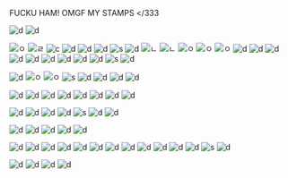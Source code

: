 FUCKU HAM! OMGF MY STAMPS </333

![d](https://media.discordapp.net/attachments/1073270199878418433/1138678576410017922/blinkiesCafe-5i.png?width=187&height=25) ![d](https://media.discordapp.net/attachments/1073270199878418433/1205291607306543154/IMG_7574.webp?ex=65d7d648&is=65c56148&hm=5f2dcaf7b91b91f9b713d4209623e29b19ad1d22052024fc8db1ee871e1e44c1&=&format=webp&width=187&height=25)

![ㅇ](https://supplies.ju.mp/assets/images/gallery01/0383b620.png?v=9163b103) ![ㄹ](https://supplies.ju.mp/assets/images/gallery02/b3829f51.png?v=9163b103) ![c](https://i.imgur.com/PU9ghqb.png) ![d](https://i.imgur.com/zgaRFiu.gif) ![d](https://i.imgur.com/rxe0TCe.gif)  ![d](https://supplies.ju.mp/assets/images/gallery02/e8d85b97.png?v=9163b103) ![s](https://wilardo.crd.co/assets/images/gallery08/eed9c4dc.png?v=a363c8e1) ![d](https://wilardo.crd.co/assets/images/gallery08/029b6ef8.gif?v=a363c8e1) ![ㄴ](https://wilardo.crd.co/assets/images/gallery11/09303a58.png?v=a363c8e1) ![ㄴ](https://wilardo.crd.co/assets/images/gallery08/771bec75.jpg?v=a363c8e1) ![ㅇ](https://wilardo.crd.co/assets/images/gallery10/3213c214.png?v=a363c8e1) ![ㅇ](https://wilardo.crd.co/assets/images/gallery10/0337f01e.png?v=a363c8e1) ![ㅇ](https://wilardo.crd.co/assets/images/gallery13/2170670e.png?v=a363c8e1) ![d](https://media.discordapp.net/attachments/1073270199878418433/1205287315333976065/IMG_7546.gif?ex=65d7d249&is=65c55d49&hm=8760d3864612059c79a6f204745798eb2ef16aadf397e7c1960110cc2b857fe7&=&width=123&height=70) ![d](https://64.media.tumblr.com/7a94455c84272472d9e16d37e018fc53/957bad2c6a46f594-c4/s250x400/fe1aef8f50b3373cff2c6a9ebe6ad56bd6355bce.gifv) ![d](https://y2k.neocities.org/stamps/tumblr_inline_pf6lisXxFI1tjl8rj_500.png) ![d](https://y2k.neocities.org/stamps2/believe___stamp_by_thecandycoating-dac2n2e.gif) ![d](https://y2k.neocities.org/stamps2/tumblr_inline_p81z5lzK3G1uli46t_500.png) 
![d](https://supplies.ju.mp/assets/images/gallery02/885a92a0.png?v=9163b103) ![d](https://media.discordapp.net/attachments/1073270199878418433/1205287317640839248/IMG_7541.png?ex=65d7d249&is=65c55d49&hm=2b4dfb78d7caeec51d20fde04ae6e68fad417cea9c5510f288a127e35c278cfd&=&format=webp&quality=lossless&width=122&height=68) ![d](https://media.discordapp.net/attachments/1073270199878418433/1205289772189487195/IMG_7553.png?ex=65d7d492&is=65c55f92&hm=053673a288961842795ebe7c390af12fd3545a26f24153df01f3830010417492&=&format=webp&quality=lossless&width=122&height=68) ![d](https://media.discordapp.net/attachments/1073270199878418433/1205289772403269642/IMG_7552.png?ex=65d7d492&is=65c55f92&hm=5fb9e398fcc17115a25d40658aba1b7474262fe0f32276784dabfdfe7ae55c83&=&format=webp&quality=lossless&width=122&height=68) ![s](https://media.discordapp.net/attachments/1073270199878418433/1205289773447520256/IMG_7548.png?ex=65d7d493&is=65c55f93&hm=efc31621396a630c4aa5b941e17910f2c384324f32523b74e4058e98cfd844e3&=&format=webp&quality=lossless&width=122&height=68) ![d](https://media.discordapp.net/attachments/1073270199878418433/1205289772898062356/IMG_7550.png?ex=65d7d493&is=65c55f93&hm=cbc04f674bf8a5e6b6ef49280b7be288c7051a3227f5bd5a53a0d21ceb38b3e9&=&format=webp&quality=lossless&width=122&height=68) 

![d](https://media.discordapp.net/attachments/1073270199878418433/1205300835937161226/IMG_7599.png?ex=65d7dee0&is=65c569e0&hm=bb0a444dd92e738215a4524250b845c83bcfe27ea1587a055b6f60aa969d52f1&=&format=webp&quality=lossless&width=122&height=68) ![ㅇ](https://wilardo.crd.co/assets/images/gallery10/76d74e22.png?v=a363c8e1) ![ㅇ](https://wilardo.crd.co/assets/images/gallery13/1e31de50.png?v=a363c8e1) ![s](https://media.discordapp.net/attachments/1073270199878418433/1205300836222247052/IMG_7598.png?ex=65d7dee0&is=65c569e0&hm=0c1019a095137663ee996bdfb639975ab744f332e77ecdb6710da523c1fa3d7f&=&format=webp&quality=lossless&width=122&height=68) ![d](https://media.discordapp.net/attachments/1073270199878418433/1205300834859089980/IMG_7606.png?ex=65d7dee0&is=65c569e0&hm=c6987e1e44149a5d12d7d539762805bfd1dc63443b1a424faed8b1ef082041c5&=&format=webp&quality=lossless&width=122&height=68) ![d](https://media.discordapp.net/attachments/1073270199878418433/1205300835240902727/IMG_7602.png?ex=65d7dee0&is=65c569e0&hm=c40e3a37322465a392908489530975926f54d48d65453b522da42d3f1153f7b6&=&format=webp&quality=lossless&width=125&height=70) ![d](https://media.discordapp.net/attachments/1073270199878418433/1205300835689431040/IMG_7600.png?ex=65d7dee0&is=65c569e0&hm=eb89a7ff503daf508ed562c041e20d3ff5a8b3ed118989fddd601936b11b9235&=&format=webp&quality=lossless&width=122&height=68) ![d](https://media.discordapp.net/attachments/1073270199878418433/1205300835462946887/IMG_7601.png?ex=65d7dee0&is=65c569e0&hm=535c3b41b1e2bbeedb1933507f77488705719954e2e848eed49397392cdafb2a&=&format=webp&quality=lossless&width=122&height=68)
 
![d](https://media.discordapp.net/attachments/1073270199878418433/1205293868938166402/IMG_7559.png?ex=65d7d863&is=65c56363&hm=b9f817df804b8140f8e753d7c9d113a750bf319ee7bbbaa3dc7e04136c7c9794&=&format=webp&quality=lossless&width=122&height=68) ![d](https://64.media.tumblr.com/6639241485e4d8a44424d5068593d105/2b9a0382a6693131-89/s100x200/d1ee148c3fafb0e367142811eccc5675b843f3de.pnj) ![d](https://media.discordapp.net/attachments/1073270199878418433/1205293868694765578/IMG_7560.png?ex=65d7d863&is=65c56363&hm=ba79c326df6aa0d0d8b896d4faa1c51329eb573d89d885bbcb221a1b5bfacec9&=&format=webp&quality=lossless&width=122&height=68) ![d](https://media.discordapp.net/attachments/1073270199878418433/1205293868480733204/IMG_7561.png?ex=65d7d863&is=65c56363&hm=83f09a36b2e0ddea51f515ea02c108ca1e5c5a6ae6a79f08d14a75bbf1f4957b&=&format=webp&quality=lossless&width=122&height=68) ![d](https://media.discordapp.net/attachments/1073270199878418433/1205293868262621194/IMG_7562.png?ex=65d7d863&is=65c56363&hm=3e8a48420fbba5e4cdbb3584500178eec06f68512e5e26c5f9c44e9c83975ce6&=&format=webp&quality=lossless&width=122&height=68) ![d](https://media.discordapp.net/attachments/1073270199878418433/1205301238984614000/IMG_7603.png?ex=65d7df40&is=65c56a40&hm=32955f80045599fe5e785f57f9f7404c0e3e3dedce424e474f56f3cf1fc58e01&=&format=webp&quality=lossless&width=122&height=68) ![d](https://media.discordapp.net/attachments/1073270199878418433/1205301238745407568/IMG_7604.png?ex=65d7df40&is=65c56a40&hm=d71d62adb31f584e4d1bedfb84778b1d9ef886ccd3ee2b35ab55c800a7d643d6&=&format=webp&quality=lossless&width=122&height=68) ![d](https://media.discordapp.net/attachments/1073270199878418433/1205301238397276200/IMG_7605.png?ex=65d7df40&is=65c56a40&hm=040a9a63d2d9ea08e5fce5e7ac5f46ca1c16a80d03f1506f2d03d53ab6278ad7&=&format=webp&quality=lossless&width=122&height=68)

![d](https://media.discordapp.net/attachments/1073270199878418433/1205291607797014568/IMG_7572.png?ex=65d7d648&is=65c56148&hm=3993326d3b6750dc21e0c6414a00e52c55467220ff714aff8e05b4fbe63a93e4&=&format=webp&quality=lossless&width=122&height=67) ![d](https://media.discordapp.net/attachments/1073270199878418433/1205291608019435520/IMG_7571.png?ex=65d7d648&is=65c56148&hm=dfb6521fef38c2618388ec9afce28540e46b0e0e1f7b50c0384e55dde4694ed2&=&format=webp&quality=lossless&width=122&height=67) ![d](https://media.discordapp.net/attachments/1073270199878418433/1205287315870580736/IMG_7545.gif?ex=65d7d249&is=65c55d49&hm=52d69c134c522e712bff1ccbf853680868e507f7d76e939b774a0f63f0758f4e&=&width=131&height=78) ![d](https://media.discordapp.net/attachments/1073270199878418433/1205291607512055808/IMG_7573.webp?ex=65d7d648&is=65c56148&hm=a192742678ac9638f04d70f4cb990a7f1829976fe68bf91b6ef14d49c3334304&=&format=webp&width=122&height=67) ![s](https://media.discordapp.net/attachments/1073270199878418433/1205291608459710534/IMG_7569.png?ex=65d7d648&is=65c56148&hm=cbbdc4341eb5026e771c18814f89d31a670e08f2163d97a9dba1a6ddda633a71&=&format=webp&quality=lossless&width=122&height=68) ![d](https://media.discordapp.net/attachments/1073270199878418433/1205292092041994260/IMG_7577.png?ex=65d7d6bb&is=65c561bb&hm=c3e4ffc66a2c3819249b711d3964ad065937505d4b958609d816582bcbd12132&=&format=webp&quality=lossless&width=120&height=70) ![d](https://media.discordapp.net/attachments/1073270199878418433/1205292092293648395/IMG_7576.png?ex=65d7d6bc&is=65c561bc&hm=80565362ce86b4499a01a3c7f89c9206c44aa4c727ec9730fdc25d6c17b9978d&=&format=webp&quality=lossless&width=120&height=70)

![d](https://media.discordapp.net/attachments/1073270199878418433/1205289771585241098/IMG_7555.gif?ex=65d7d492&is=65c55f92&hm=28a5e80ddd090f728cd3aa6308fac45d300c1ee9f9911fe9cfee340bd3331a47&=&width=123&height=70) ![d](https://media.discordapp.net/attachments/1073270199878418433/1205287317179474032/IMG_7543.png?ex=65d7d249&is=65c55d49&hm=482c79ca3efc5605a6e9ab025894917a9459eda6bbae18edb76c07433df36b27&=&format=webp&quality=lossless&width=122&height=68) ![d](https://media.discordapp.net/attachments/1073270199878418433/1205289771304230932/IMG_7556.png?ex=65d7d492&is=65c55f92&hm=698e8df4058deac71d90fa18c2a06a7352786266a50ee114b336e431796cbe38&=&format=webp&quality=lossless&width=122&height=67) ![d](https://media.discordapp.net/attachments/1073270199878418433/1205292201337290772/IMG_7579.webp?ex=65d7d6d6&is=65c561d6&hm=4c27db27c6279c91ddc3866fe5da7a0461c0c0a3cc98f1f838822ffea4964f25&=&format=webp&width=122&height=70) ![d](https://media.discordapp.net/attachments/1073270199878418433/1205292201555263488/IMG_7578.png?ex=65d7d6d6&is=65c561d6&hm=4ee5d6246118e1694bd0dcc35a6da48d4d174598463a2424b2f81b84933ebff6&=&format=webp&quality=lossless&width=122&height=68)

![d](https://images-ext-1.discordapp.net/external/XXzYjwbrQAUVkeFC4lu-o3kT3MggaO0ViMSK20fpSyo/https/camo.githubusercontent.com/a0b43abdd58acecd0ad8cf1d331f075b283a6b0dd3e0a8a47b620e629fad80b7/68747470733a2f2f36342e6d656469612e74756d626c722e636f6d2f65303866323439316431633132633261376236346662313535336365353634612f74756d626c725f707668756e6f524c7872317862677530386f345f3130302e706e67?format=webp&width=123&height=70) ![d](https://media.discordapp.net/attachments/1073270199878418433/1205298082401488956/IMG_7594.png?ex=65d7dc50&is=65c56750&hm=553d3de746b9f1eb156b25363ef8f60c1079b978444048842924a6d0672eb234&=&format=webp&quality=lossless&width=122&height=68) ![d](https://media.discordapp.net/attachments/1073270199878418433/1205298083282419782/IMG_7591.png?ex=65d7dc50&is=65c56750&hm=68779e1b55f7aa3368ea46e83d2042921c86db82d4b3285018460b18c3c6cfaf&=&format=webp&quality=lossless&width=122&height=68) ![d](https://media.discordapp.net/attachments/1073270199878418433/1205298084003975189/IMG_7588.png?ex=65d7dc50&is=65c56750&hm=57e26fe70af712d65789f3427dd59d5467e575755ad639f1df83566f0c7df9d3&=&format=webp&quality=lossless&width=122&height=68) ![d](https://media.discordapp.net/attachments/1073270199878418433/1205298082754076743/IMG_7593.png?ex=65d7dc50&is=65c56750&hm=0267764829d69327a4b775811fc90df18e23b5f01b7fc38e46c2ef0a80b53512&=&format=webp&quality=lossless&width=122&height=68) ![d](https://media.discordapp.net/attachments/1073270199878418433/1205298082963656794/IMG_7592.png?ex=65d7dc50&is=65c56750&hm=2f3daeef35ce6ade51447b2254f05a68fed7f6f4f2a27c73aa511fa2185c4f89&=&format=webp&quality=lossless&width=122&height=68) ![d](https://media.discordapp.net/attachments/1073270199878418433/1205298083525566495/IMG_7590.png?ex=65d7dc50&is=65c56750&hm=91746954cf498434ef76146c38af33e939f107eda6c5d0be729da78e7e847d1a&=&format=webp&quality=lossless&width=122&height=68) ![d](https://media.discordapp.net/attachments/1073270199878418433/1205298082112340029/IMG_7595.png?ex=65d7dc50&is=65c56750&hm=27c8868ab04017b025d7634e696aaf42a0dc8d99cdcf9240ff54d4abe7a4ec08&=&format=webp&quality=lossless&width=122&height=68) ![d](https://media.discordapp.net/attachments/1073270199878418433/1205298083785605230/IMG_7589.png?ex=65d7dc50&is=65c56750&hm=a983a2781f9251bb6d337bef8d6574ea7a7fab3e5fc48d2957b3a2ba3c8e5202&=&format=webp&quality=lossless&width=122&height=68) ![d](https://media.discordapp.net/attachments/1073270199878418433/1205298081843908638/IMG_7596.png?ex=65d7dc50&is=65c56750&hm=030ba2efe78305ef049fdbfa1cb0d5b9f10b11bfbc5ebeb81903b5b9b20ec666&=&format=webp&quality=lossless&width=122&height=68) ![d](https://media.discordapp.net/attachments/1073270199878418433/1205298088344821852/IMG_7584.png?ex=65d7dc51&is=65c56751&hm=f8df5acc1100c879f8e69b32c23a6bc91b811dc92a8f709ac6cfcf605962b942&=&format=webp&quality=lossless&width=122&height=68) ![d](https://media.discordapp.net/attachments/1073270199878418433/1205298084305961031/IMG_7585.png?ex=65d7dc50&is=65c56750&hm=286159634a09b5f60561d3fce847df107794eef85ac015a28460dc35b17c948e&=&format=webp&quality=lossless&width=122&height=68) ![s](https://media.discordapp.net/attachments/1073270199878418433/1205289771996553257/IMG_7554.png?ex=65d7d492&is=65c55f92&hm=dac9132378601c3c2dfe91a1778187ca4b5c0f487e1c1a1a57ad147193ce9d40&=&format=webp&quality=lossless&width=122&height=68)  ![d](https://images-wixmp-ed30a86b8c4ca887773594c2.wixmp.com/f/bef665ae-4eed-4510-bf72-5980451aba11/da5g311-9140dd30-d57b-4083-9e1d-62e6ba8a049c.jpg/v1/fill/w_99,h_56,q_75,strp/ensemble_starts_stamp_by_mea_min_da5g311-fullview.jpg?token=eyJ0eXAiOiJKV1QiLCJhbGciOiJIUzI1NiJ9.eyJzdWIiOiJ1cm46YXBwOjdlMGQxODg5ODIyNjQzNzNhNWYwZDQxNWVhMGQyNmUwIiwiaXNzIjoidXJuOmFwcDo3ZTBkMTg4OTgyMjY0MzczYTVmMGQ0MTVlYTBkMjZlMCIsIm9iaiI6W1t7ImhlaWdodCI6Ijw9NTYiLCJwYXRoIjoiXC9mXC9iZWY2NjVhZS00ZWVkLTQ1MTAtYmY3Mi01OTgwNDUxYWJhMTFcL2RhNWczMTEtOTE0MGRkMzAtZDU3Yi00MDgzLTllMWQtNjJlNmJhOGEwNDljLmpwZyIsIndpZHRoIjoiPD05OSJ9XV0sImF1ZCI6WyJ1cm46c2VydmljZTppbWFnZS5vcGVyYXRpb25zIl19.6kuGg5ZOVlHczptadBzNiVVxJZ_fKMfYzKxN0xRP3cY)

![d](https://lifted.crd.co/assets/images/gallery03/e1301be4.jpg?v=540c5116) ![d](https://lifted.crd.co/assets/images/gallery03/1603b7b6.jpg?v=540c5116) ![d](https://lifted.crd.co/assets/images/gallery03/9a5959e5.gif?v=540c5116) ![d](https://lifted.crd.co/assets/images/gallery03/79b7d3fb.jpg?v=540c5116)
<!--
**LAy7LOW2/LAy7LOW2** is a ✨ _special_ ✨ repository because its `README.md` (this file) appears on your GitHub profile.

Here are some ideas to get you started:

- 🔭 I’m currently working on ...
- 🌱 I’m currently learning ...
- 👯 I’m looking to collaborate on ...
- 🤔 I’m looking for help with ...
- 💬 Ask me about ...
- 📫 How to reach me: ...
- 😄 Pronouns: ...
- ⚡ Fun fact: ...
-->
